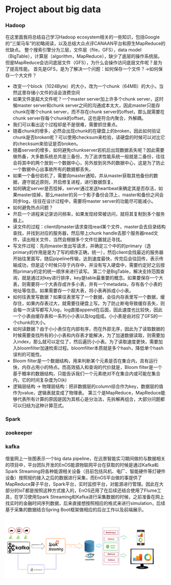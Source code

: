 # Project about big data 
### Hadoop
在这里面我将总结自己学习Hadoop ecosystem相关的一些知识，包括Google的“三架马车”的初略阅读，以及总结大众点评CANAAN平台和原生MapReduce的优缺点。
整个搜索引擎分为三层，文件层（file，GFS），data model（BigTable），计算层（algorithm，MapReduce），缺少了底层的操作系统层。但是MapReduce会访问底层文件（GFS），为什么会操作访问底层文件呢？是为了提高性能。
首先是GFS，是为了解决一个问题：如何保存一个文件？->如何保存一个大文件？
- 改变一个block（1024Byte）的大小，改为一个chunk（64MB）的大小，当然这里存储小文件的话会浪费空间
- 如果文件是超大文件呢？一个master server加上许多个chunk server，这时候master server和chunk server之间的沟通成本太大，因此master只能存chunk在哪个chunk server，而不存在chunk server的offset，那么就需要在chunk server存每个chunk的offset，这也是符合内聚合，外解耦。
- 我们可以看出这个过程却是不是很难，需要抓住重点。
- 随着chunk的增多，必然会出现chunk的在硬盘上的broken，因此如何验证chunk是否broken呢？可以使用checksum来检验，读硬盘的时候可以对比它的checksum来验证是否broken。
- 随着server的增多，如何避免chunkserver宕机后出现数据丢失呢？因此需要做热备，大多数系统总共是三备份，为了追求性能系统一般就是二备份，往往会将其中的两个放到一个数据中心，另外放到另外的数据中心，这是为了防止一个数据中心出事故所有的数据都丢失。
- 如果一个备份宕机了，需要向master通知，并从master获取其他备份的数据，遵守就近原则，开启修复进程，进行数据恢复。
- 如何确定server是否挂掉，server通过发送heartbeat来确定其是否存活，如果master挂掉，那么master的另一个影子备份会顶上，master和备份之间会同步log，往往在设计过程中，需要将master server的功能尽可能减小。
- 如何避免热点问题？
- 开启一个进程来记录访问频率，如果发现经常被访问，就将其复制到多个服务器上。
- 读文件的过程：client向master请求查找read某个文件，master会去目录结构查找，并找到对应的服务器，然后带上chunk handle去那个服务器read文件，读出相关文件，当然会根据多个文件位置就近寻找。
- 写文件过程：先向master发出写请求，并确定三个中的的primary（选primary的作用是是为了写的顺序正确，统一），然后client会找最近的服务器开始往里面写，随后pipeline传输，达到速度最快，传完后会往回传，表示传输成功，但是这个时候只存于内存中，并没有写入硬盘中，需要约定好之后按照primary的定的统一顺序来进行读写。
第二个是BigTable，解决支持范围查询，就是通过对key进行排序，key是table最重要的概念。如果要保存一个大表，则需要将一个大表存成许多小表，并有一个metadata，存有各个小表的地址等信息。如果需要存一个超大表，将小表再拆成小小表。
- 如何往表里写数据？如果往表里写了一个数据，会往内存表里写一个数据，缓存住，如果内存表过大，就需要往硬盘上写。为了防止断电导致缓存丢失，则会每一次读写都写入log，log直接append在后面，因此速度也比较快，因此一个小表由缓存表和一系列小小表以及log组成。小小表是由对应了GFS的一个chunk的大小。
- 如何读数据？由于小小表仅在内部有序，而在外部无序，因此为了读取数据的时候需要查找所有的小小表和内存表才能解决，为了加速数据读取，则需要加入index，那么就可以定位了，然后遍历小小表。为了读取速度更快，需要加入bloomfilter加速检索过程。bloomfilter本质就是多个hash，降低单个hash误判的可能性。
- Bloom
filter是一个数据结构，用来判断某个元素是否在集合内，具有运行快，内存占用小的特点。而高效插入和查询的代价就是，Bloom filter是一个基于概率的数据结构，只能告诉我们一个元素绝对不在集合内或可能在集合内，它的时间复杂度为O(k)
- 逻辑层结构 -> 物理层结构：把非数据层的column综合作为key，数据层的值作为value，逻辑表就变成了物理表。
第三个是MapReduce，MapReduce能够代表所有计算的原因是因为其核心是分治法，先拆解再组合，大部分问题都可以归结为这种计算范式。
### Spark
### zookeeper
### kafka
借鉴网上一张图表示一个big data pipeline，在远景智能实习期间做的与数据相关的项目中，平台团队开发的EnOS能源物联网平台在获取的时候是通过Kafka和Spark Streaming将各种能源相关设备（目前包括风机、电厂、智能硬件等灯硬件设备）按照规约接入之后的数据进行采集，而EnOS平台做的事提供了MapReduce算子平台，Spark平台，实时监控平台，对能源进行管理。因此在大部分的IoT都是按照这种方式接入的，EnOS还用了在后续还结合使用了Flume工具，在学习使用Spark Streaming和Kafka进行采集数据的时候，之前准备在网上找实时的金融时间序列数据，后来直接想按照相应的格式来进行simulation，后续基于采集的数据结合Spring Boot框架做相应的后台工作以及前端展示。
![Alt text](https://github.com/YHGui/Big-Data-Project/blob/master/images/iot-architecture.png)

